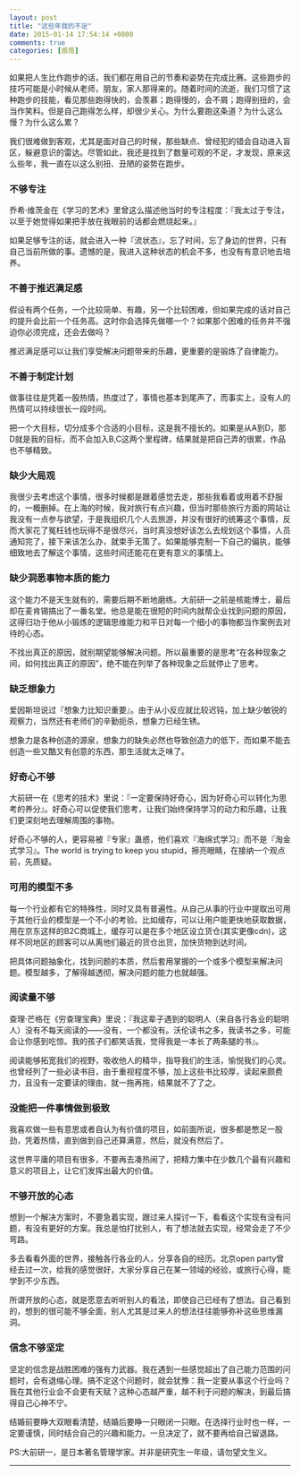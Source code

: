 ```yaml
---
layout: post
title: "这些年我的不足"
date: 2015-01-14 17:54:14 +0800
comments: true
categories: [感悟]
---
```


<p>如果把人生比作跑步的话，我们都在用自己的节奏和姿势在完成比赛。这些跑步的技巧可能是小时候从老师，朋友，家人那得来的。随着时间的流逝，我们习惯了这种跑步的技能，看见那些跑得快的，会羡慕；跑得慢的，会不屑；跑得别扭的，会当作笑料。但是自己跑得怎么样，却很少关心。为什么要跑这条道？为什么这么慢？为什么这么累？</p>
<p>我们很难做到客观，尤其是面对自己的时候，那些缺点、曾经犯的错会自动进入盲区，躲避意识的雷达。尽管如此，我还是找到了数量可观的不足，才发现，原来这么些年，我一直在以这么别扭、丑陋的姿势在跑步。</p>
<h3>不够专注</h3>
<!-- more-->
<p>乔希·维茨金在《学习的艺术》里曾这么描述他当时的专注程度：『我太过于专注，以至于她觉得如果把手放在我眼前的话都会燃烧起来。』</p>
<p>如果足够专注的话，就会进入一种『流状态』，忘了时间，忘了身边的世界，只有自己当前所做的事。遗憾的是，我进入这种状态的机会不多，也没有有意识地去培养。</p>
<h3>不善于推迟满足感</h3>
<p>假设有两个任务，一个比较简单、有趣，另一个比较困难，但如果完成的话对自己的提升会比前一个任务高。这时你会选择先做哪一个？如果那个困难的任务并不强迫你必须完成，还会去做吗？</p>
<p>推迟满足感可以让我们享受解决问题带来的乐趣，更重要的是锻炼了自律能力。</p>
<h3>不善于制定计划</h3>
<p>做事往往是凭着一股热情，热度过了，事情也基本到尾声了，而事实上，没有人的热情可以持续很长一段时间。</p>
<p>把一个大目标，切分成多个合适的小目标，这是我不擅长的。如果是从A到D，那D就是我的目标，而不会加入B,C这两个里程碑，结果就是把自己弄的很累，作品也不够精致。</p>
<h3>缺少大局观</h3>
<p>我很少去考虑这个事情，很多时候都是跟着感觉去走，那些我看着或用着不舒服的，一概删掉。在上海的时候，我对旅行有点兴趣，但当时那些旅行方面的网站让我没有一点参与欲望，于是我组织几个人去旅游，并没有很好的统筹这个事情，反而大家花了冤枉钱也玩得不是很尽兴，当时真没想好该怎么去规划这个事情，人员通知完了，接下来该怎么办，就束手无策了。如果能够克制一下自己的偏执，能够细致地去了解这个事情，这些时间还能花在更有意义的事情上。</p>
<h3>缺少洞悉事物本质的能力</h3>
<p>这个能力不是天生就有的，需要后期不断地磨练。大前研一之前是核能博士，最后却在麦肯锡搞出了一番名堂。他总是能在很短的时间内就帮企业找到问题的原因，这得归功于他从小锻炼的逻辑思维能力和平日对每一个细小的事物都当作案例去对待的心态。</p>
<p>不找出真正的原因，就别期望能够解决问题。所以最重要的是思考“在各种现象之间，如何找出真正的原因”，绝不能在列举了各种现象之后就停止了思考。</p>
<h3>缺乏想象力</h3>
<p>爱因斯坦说过『想象力比知识重要』。由于从小反应就比较迟钝，加上缺少敏锐的观察力，当然还有老师们的辛勤扼杀，想象力已经生锈。</p>
<p>想象力是各种创造的源泉，想象力的缺失必然也导致创造力的低下，而如果不能去创造一些又酷又有创意的东西，那生活就太乏味了。</p>
<h3>好奇心不够</h3>
<p>大前研一在《思考的技术》里说：『一定要保持好奇心，因为好奇心可以转化为思考的养分』。好奇心可以促使我们思考，让我们始终保持学习的动力和乐趣，让我们更深刻地去理解周围的事物。</p>
<p>好奇心不够的人，更容易被『专家』蛊惑，他们喜欢『海绵式学习』而不是『淘金式学习』。The world is trying to keep you stupid，擦亮眼睛，在接纳一个观点前，先质疑。</p>
<h3>可用的模型不多</h3>
<p>每一个行业都有它的特殊性，同时又具有普遍性。从自己从事的行业中提取出可用于其他行业的模型是一个不小的考验。比如缓存，可以让用户能更快地获取数据，用在京东这样的B2C商城上，缓存可以是在多个地区设立货仓(其实更像cdn)，这样不同地区的顾客可以从离他们最近的货仓出货，加快货物到达时间。</p>
<p>把具体问题抽象化，找到问题的本质，然后套用掌握的一个或多个模型来解决问题。模型越多，了解得越透彻，解决问题的能力也就越强。</p>
<h3>阅读量不够</h3>
<p>查理·芒格在《穷查理宝典》里说：『我这辈子遇到的聪明人（来自各行各业的聪明人）没有不每天阅读的——没有，一个都没有。沃伦读书之多，我读书之多，可能会让你感到吃惊。我的孩子们都笑话我，觉得我是一本长了两条腿的书』。</p>
<p>阅读能够拓宽我们的视野，吸收他人的精华，指导我们的生活，愉悦我们的心灵。也曾经列了一些必读书目，由于重视程度不够，加上这些书比较厚，读起来颇费力，且没有一定要读的理由，就一拖再拖，结果就不了了之。</p>
<h3>没能把一件事情做到极致</h3>
<p>我喜欢做一些有意思或者自认为有价值的项目，如前面所说，很多都是憋足一股劲，凭着热情，直到做到自己还算满意，然后，就没有然后了。</p>
<p>这世界平庸的项目有很多，不要再去凑热闹了，把精力集中在少数几个最有兴趣和意义的项目上，让它们发挥出最大的价值。</p>
<h3>不够开放的心态</h3>
<p>想到一个解决方案时，不要急着实现，跟过来人探讨一下，看看这个实现有没有问题，有没有更好的方案。我总是怕打扰别人，有了想法就去实现，经常会走了不少弯路。</p>
<p>多去看看外面的世界，接触各行各业的人，分享各自的经历。北京open party曾经去过一次，给我的感觉很好，大家分享自己在某一领域的经验，或旅行心得，能学到不少东西。</p>
<p>所谓开放的心态，就是愿意去听听别人的看法，即使自己已经有了想法。自己看到的，想到的很可能不够全面，别人尤其是过来人的想法往往能够弥补这些思维漏洞。</p>
<h3>信念不够坚定</h3>
<p>坚定的信念是战胜困难的强有力武器。我在遇到一些感觉超出了自己能力范围的问题时，会有退缩心理。搞不定这个问题时，就会犹豫：我一定要从事这个行业吗？我在其他行业会不会更有天赋？这种心态越严重，越不利于问题的解决，到最后搞得自己心神不宁。</p>
<p>结婚前要睁大双眼看清楚，结婚后要睁一只眼闭一只眼。在选择行业时也一样，一定要谨慎，同时结合自己的兴趣和能力。一旦决定了，就不要再给自己留退路。</p>

<p>PS:大前研一，是日本著名管理学家。并非是研究生一年级，请勿望文生义。</p>
<hr />